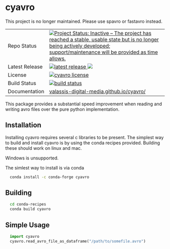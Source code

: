 cyavro
======

This project is no longer maintained.  Please use spavro or fastavro instead.

<table>
<tr>
  <td>Repo Status</td>
  <td>
    <a href="https://www.repostatus.org/#inactive"><img src="https://www.repostatus.org/badges/latest/inactive.svg" alt="Project Status: Inactive – The project has reached a stable, usable state but is no longer being actively developed; support/maintenance will be provided as time allows." /></a>
  </td>
</tr>
<tr>
  <td>Latest Release</td>
  <td>
    <a href="https://pypi.python.org/pypi/cyavro">
      <img src="https://img.shields.io/pypi/v/cyavro.svg" alt="latest release" />
    </a>
    <a href="https://anaconda.org/conda-forge/cyavro">
      <img src="https://anaconda.org/conda-forge/cyavro/badges/version.svg" />
    </a>
  </td>
</tr>
<tr>
  <td>License</td>
  <td>
    <a href="https://github.com/Valassis-Digital-Media/cyavro/blob/master/LICENSE.txt">
    <img src="https://anaconda.org/mvn/cyavro/badges/license.svg" alt="cyavro license" />
    </a>
  </td>
</tr>
<tr>
  <td>Build Status</td>
  <td>
    <a href="https://travis-ci.org/Valassis-Digital-Media/cyavro">
    <img src="https://travis-ci.org/Valassis-Digital-Media/cyavro.svg" alt="build status" />
    </a>
  </td>
</tr>
<tr>
  <td>Documentation</td>
  <td>
    <a href="http://valassis-digital-media.github.io/cyavro/">
    valassis-digital-media.github.io/cyavro/
    </a>
  </td>
</tr>
</table>

This package provides a substantial speed improvement when reading and writing avro files over the
pure python implementation.


Installation
------------
Installing cyavro requires several c libraries to be present.  The simplest way to build and install cyavro
is by using the conda recipes provided.  Building these should work on linux and mac.

Windows is unsupported.

The simlest way to install is via conda

```bash
  conda install -c conda-forge cyavro
```

Building
--------

```bash
  cd conda-recipes
  conda build cyavro
```

Simple Usage
------------

```python
  import cyavro
  cyavro.read_avro_file_as_dataframe("/path/to/somefile.avro")
```



